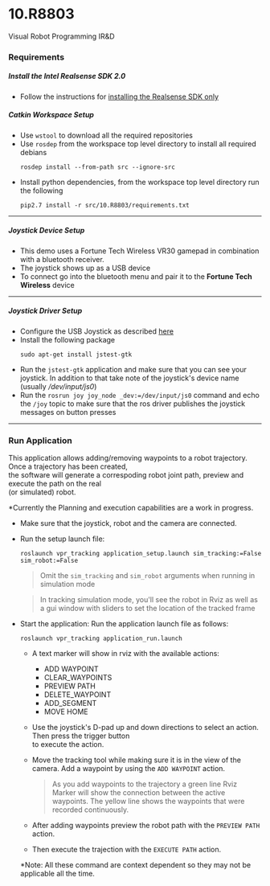 # 10.R8803
Visual Robot Programming IR&amp;D

### Requirements
##### Install the Intel Realsense SDK 2.0
- Follow the instructions for [installing the Realsense SDK only](https://github.com/intel-ros/realsense)

##### Catkin Workspace Setup
- Use `wstool` to download all the required repositories
- Use `rosdep` from the workspace top level directory to install all required debians
	```
	rosdep install --from-path src --ignore-src
	```
- Install python dependencies, from the workspace top level directory run the following
	```
	pip2.7 install -r src/10.R8803/requirements.txt 
	```
___
#####	Joystick Device Setup
- This demo uses a Fortune Tech Wireless VR30 gamepad in combination with a bluetooth receiver.
- The joystick shows up as a USB device
- To connect go into the bluetooth menu and pair it to the **Fortune Tech Wireless** device

---
##### Joystick Driver Setup


- Configure the USB Joystick as described [here](http://wiki.ros.org/joy/Tutorials/ConfiguringALinuxJoystick)
- Install the following package 
    ```
    sudo apt-get install jstest-gtk
    ```
- Run the `jstest-gtk` application and make sure that you can see your joystick.  In addition to that take note of the joystick's device name (usually */dev/input/js0*)
- Run the `rosrun joy joy_node _dev:=/dev/input/js0` command and echo the `/joy` topic to make sure that the ros driver publishes the joystick messages on button presses

---
### Run Application
This application allows adding/removing waypoints to a robot trajectory. Once a trajectory has been created,  
the software will generate a correspoding robot joint path, preview and execute the path on the real  
(or simulated) robot. 

  *Currently the Planning and execution capabilities are a work in progress.
- Make sure that the joystick, robot and the camera are connected.
- Run the setup launch file:
  ```
  roslaunch vpr_tracking application_setup.launch sim_tracking:=False sim_robot:=False
  ```
  
  > Omit the `sim_tracking` and `sim_robot` arguments when running in simulation mode

  > In tracking simulation mode, you'll see the robot in Rviz as well as a gui window with sliders to set the location of the tracked frame

- Start the application:
    Run the application launch file as follows:
  ```
  roslaunch vpr_tracking application_run.launch
  ```
    - A text marker will show in rviz with the available actions:  
      - ADD WAYPOINT
      - CLEAR_WAYPOINTS
      - PREVIEW PATH 
      - DELETE_WAYPOINT 
      - ADD_SEGMENT    
      - MOVE HOME
    - Use the joystick's D-pad up and down directions to select an action.  Then press the trigger button  
    to execute the action.

    - Move the tracking tool while making sure it is in the view of the camera. Add a waypoint by using the `ADD WAYPOINT` action.
      > As you add waypoints to the trajectory a green line Rviz Marker will show the connection between the active waypoints. The yellow line shows the waypoints that were recorded continuously.
      
    - After adding waypoints preview the robot path with the `PREVIEW PATH` action.
    - Then execute the trajection with the `EXECUTE PATH` action.

  *Note: All these command are context dependent so they may not be applicable all the time.
